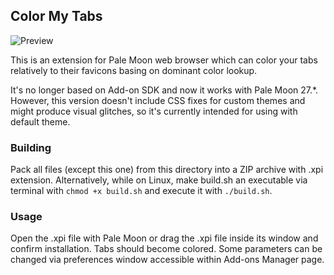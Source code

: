 ## Color My Tabs
![Preview](http://i.imgur.com/NXhqGTX.png)

This is an extension for Pale Moon web browser which can color your tabs relatively to their favicons basing on dominant color lookup.

It's no longer based on Add-on SDK and now it works with Pale Moon 27.*. However, this version doesn't include CSS fixes for custom themes and might produce visual glitches, so it's currently intended for using with default theme.

### Building
Pack all files (except this one) from this directory into a ZIP archive with .xpi extension. Alternatively, while on Linux, make build.sh an executable via terminal with `chmod +x build.sh` and execute it with `./build.sh`.

### Usage
Open the .xpi file with Pale Moon or drag the .xpi file inside its window and confirm installation. Tabs should become colored. Some parameters can be changed via preferences window accessible within Add-ons Manager page.